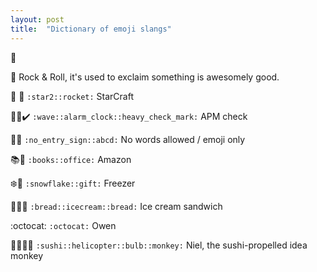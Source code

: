 ```yaml
---
layout: post
title:  "Dictionary of emoji slangs"
---
```


:metal:

  :metal:
Rock & Roll, it's used to exclaim something is awesomely good.

:star2: :rocket:
`:star2::rocket:`
StarCraft

:wave::alarm_clock::heavy_check_mark:
`:wave::alarm_clock::heavy_check_mark:`
APM check

:no_entry_sign::abcd:
`:no_entry_sign::abcd:`
No words allowed / emoji only

:books::office:
`:books::office:`
Amazon

:snowflake::gift:
`:snowflake::gift:`
Freezer

:bread::icecream::bread:
`:bread::icecream::bread:`
Ice cream sandwich

:octocat:
`:octocat:`
Owen

:sushi::helicopter::bulb::monkey:
`:sushi::helicopter::bulb::monkey:`
Niel, the sushi-propelled idea monkey
